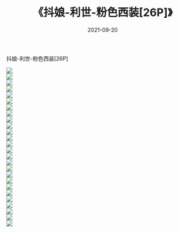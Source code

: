 ﻿---
layout: post
title:  《抖娘-利世-粉色西装[26P]》
date:   2021-09-20
img: http://img.660000.xyz/Sharelink/性感/2021/抖娘-利世-粉色西装[26P]/000.jpg
categories: [美女, 清纯, 唯美]
---

抖娘-利世-粉色西装[26P]

  ![](http://img.660000.xyz/Sharelink/性感/2021/抖娘-利世-粉色西装[26P]/001.jpg) <br> ![](http://img.660000.xyz/Sharelink/性感/2021/抖娘-利世-粉色西装[26P]/002.jpg) <br> ![](http://img.660000.xyz/Sharelink/性感/2021/抖娘-利世-粉色西装[26P]/003.jpg) <br> ![](http://img.660000.xyz/Sharelink/性感/2021/抖娘-利世-粉色西装[26P]/004.jpg) <br> ![](http://img.660000.xyz/Sharelink/性感/2021/抖娘-利世-粉色西装[26P]/005.jpg) <br> ![](http://img.660000.xyz/Sharelink/性感/2021/抖娘-利世-粉色西装[26P]/006.jpg) <br> ![](http://img.660000.xyz/Sharelink/性感/2021/抖娘-利世-粉色西装[26P]/007.jpg) <br> ![](http://img.660000.xyz/Sharelink/性感/2021/抖娘-利世-粉色西装[26P]/008.jpg) <br> ![](http://img.660000.xyz/Sharelink/性感/2021/抖娘-利世-粉色西装[26P]/009.jpg) <br> ![](http://img.660000.xyz/Sharelink/性感/2021/抖娘-利世-粉色西装[26P]/010.jpg) <br> ![](http://img.660000.xyz/Sharelink/性感/2021/抖娘-利世-粉色西装[26P]/011.jpg) <br> ![](http://img.660000.xyz/Sharelink/性感/2021/抖娘-利世-粉色西装[26P]/012.jpg) <br> ![](http://img.660000.xyz/Sharelink/性感/2021/抖娘-利世-粉色西装[26P]/013.jpg) <br> ![](http://img.660000.xyz/Sharelink/性感/2021/抖娘-利世-粉色西装[26P]/014.jpg) <br> ![](http://img.660000.xyz/Sharelink/性感/2021/抖娘-利世-粉色西装[26P]/015.jpg) <br> ![](http://img.660000.xyz/Sharelink/性感/2021/抖娘-利世-粉色西装[26P]/016.jpg) <br> ![](http://img.660000.xyz/Sharelink/性感/2021/抖娘-利世-粉色西装[26P]/017.jpg) <br> ![](http://img.660000.xyz/Sharelink/性感/2021/抖娘-利世-粉色西装[26P]/018.jpg) <br> ![](http://img.660000.xyz/Sharelink/性感/2021/抖娘-利世-粉色西装[26P]/019.jpg) <br> ![](http://img.660000.xyz/Sharelink/性感/2021/抖娘-利世-粉色西装[26P]/020.jpg) <br> ![](http://img.660000.xyz/Sharelink/性感/2021/抖娘-利世-粉色西装[26P]/021.jpg) <br> ![](http://img.660000.xyz/Sharelink/性感/2021/抖娘-利世-粉色西装[26P]/022.jpg) <br> ![](http://img.660000.xyz/Sharelink/性感/2021/抖娘-利世-粉色西装[26P]/023.jpg) <br> ![](http://img.660000.xyz/Sharelink/性感/2021/抖娘-利世-粉色西装[26P]/024.jpg) <br> ![](http://img.660000.xyz/Sharelink/性感/2021/抖娘-利世-粉色西装[26P]/025.jpg) <br> ![](http://img.660000.xyz/Sharelink/性感/2021/抖娘-利世-粉色西装[26P]/026.jpg) <br>